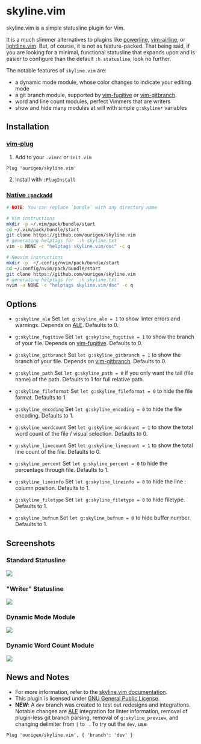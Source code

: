 # skyline.vim

skyline.vim is a simple statusline plugin for Vim.

It is a much slimmer alternatives to plugins like [powerline](https://github.com/powerline/powerline), [vim-airline](https://github.com/vim-airline/vim-airline), or [lightline.vim](https://github.com/itchyny/lightline.vim). But, of course, it is not as feature-packed. That being said, if you are looking for a minimal, functional statusline that expands upon and is easier to configure than the default `:h statusline`, look no further.

The notable features of `skyline.vim` are:

* a dynamic mode module, whose color changes to indicate your editing mode
* a git branch module, supported by [vim-fugitive](https://github.com/tpope/vim-fugitive) or [vim-gitbranch](https://github.com/itchyny/vim-gitbranch).
* word and line count modules, perfect Vimmers that are writers
* show and hide many modules at will with simple `g:skyline*` variables

## Installation

### [vim-plug](https://github.com/junegunn/vim-plug)

1. Add to your `.vimrc` or `init.vim`

```
Plug 'ourigen/skyline.vim'
```

2. Install with `:PlugInstall`

### [Native `:packadd`](https://vimhelp.org/repeat.txt.html#packages)

```sh
# NOTE: You can replace `bundle` with any directory name

# Vim instructions
mkdir -p ~/.vim/pack/bundle/start
cd ~/.vim/pack/bundle/start
git clone https://github.com/ourigen/skyline.vim
# generating helptags for `:h skyline.txt`
vim -u NONE -c "helptags skyline.vim/doc" -c q

# Neovim instructions
mkdir -p  ~/.config/nvim/pack/bundle/start
cd ~/.config/nvim/pack/bundle/start
git clone https://github.com/ourigen/skyline.vim
# generating helptags for `:h skyline.txt`
nvim -u NONE -c "helptags skyline.vim/doc" -c q
```

## Options

* `g:skyline_ale` Set `let g:skyline_ale = 1` to show linter errors and warnings. Depends on
	[ALE](https://github.com/dense-analysis/ale). Defaults to 0.

* `g:skyline_fugitive` Set `let g:skyline_fugitive = 1` to show the branch of your file. Depends on [vim-fugitive](https://github.com/tpope/vim-fugitive). Defaults to 0.

* `g:skyline_gitbranch` Set `let g:skyline_gitbranch = 1` to show the branch of your file. Depends on [vim-gitbranch](https://github.com/itchyny/vim-gitbranch). Defaults to 0.

* `g:skyline_path` Set `let g:skyline_path = 0` if you only want the tail (file name) of the path. Defaults to 1 for full relative path.

* `g:skyline_fileformat` Set `let g:skyline_fileformat = 0` to hide the file format. Defaults to 1.

* `g:skyline_encoding`  Set `let g:skyline_encoding = 0` to hide the file encoding. Defaults to 1.

* `g:skyline_wordcount` Set `let g:skyline_wordcount = 1` to show the total word count of the file / visual selection. Defaults to 0.

* `g:skyline_linecount` Set `let g:skyline_linecount = 1` to show the total line count of the file. Defaults to 0.

* `g:skyline_percent` Set `let g:skyline_percent = 0` to hide the percentage through file. Defaults to 1.

* `g:skyline_lineinfo` Set `let g:skyline_lineinfo = 0` to hide the line : column position. Defaults to 1.

* `g:skyline_filetype` Set `let g:skyline_filetype = 0` to hide filetype. Defaults to 1.

* `g:skyline_bufnum` Set `let g:skyline_bufnum = 0` to hide buffer number. Defaults to 1.

## Screenshots

### Standard Statusline
![](asset/normal.png)

### "Writer" Statusline
![](asset/writer.png)

### Dynamic Mode Module
![](asset/mode.png)

### Dynamic Word Count Module
![](asset/word.png)

## News and Notes

* For more information, refer to the [skyline.vim documentation](doc/skyline.txt).
* This plugin is licensed under [GNU General Public License](LICENSE.md).
* **NEW**: A `dev` branch was created to test out redesigns and integrations.
Notable changes are [ALE](https://github.com/dense-analysis/ale) integration for linter information,
removal of plugin-less git branch parsing, removal of `g:skyline_preview`,
and changing delimiter from `|` to ` `. To try out the `dev`, use

```vim
Plug 'ourigen/skyline.vim', { 'branch': 'dev' }
```
